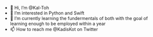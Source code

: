 - 👋 Hi, I’m @Kal-Toh
- 👀 I’m interested in Python and Swift
- 🌱 I’m currently learning the fundermentals of both with the goal of learning enough to be employed within a year
- 📫 How to reach me @KadisKot on Twitter

<!---
Kal-Toh/Kal-Toh is a ✨ special ✨ repository because its `README.md` (this file) appears on your GitHub profile.
You can click the Preview link to take a look at your changes.
--->
